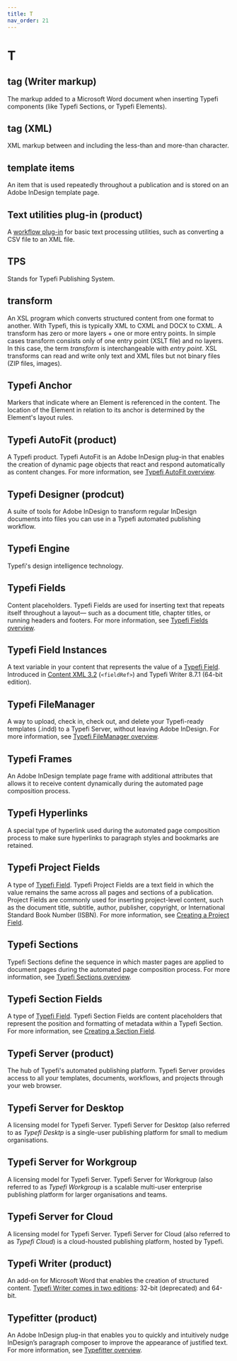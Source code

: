 ```yaml
---
title: T
nav_order: 21
---
```


# T

## tag (Writer markup)
The markup added to a Microsoft Word document when inserting Typefi components (like Typefi Sections, or Typefi Elements).

## tag (XML)
XML markup between and including the less-than and more-than character.

## template items
An item that is used repeatedly throughout a publication and is stored on an Adobe InDesign template page.

## Text utilities plug-in (product)
A [workflow plug-in](/w.html#workflow-plug-ins) for basic text processing utilities, such as converting a CSV file to an XML file.

## TPS
Stands for Typefi Publishing System.

## transform
An XSL program which converts structured content from one format to another. With Typefi, this is typically XML to CXML and DOCX to CXML. A transform has zero or more layers + one or more entry points. In simple cases transform consists only of one entry point (XSLT file) and no layers. In this case, the term _transform_ is interchangeable with _entry point_. XSL transforms can read and write only text and XML files but not binary files (ZIP files, images).

## Typefi Anchor
Markers that indicate where an Element is referenced in the content. The location of the Element in relation to its anchor is determined by the Element's
layout rules.

## Typefi AutoFit (product)
A Typefi product. Typefi AutoFit is an Adobe InDesign plug-in that enables the creation of dynamic page objects that react and respond automatically as content changes. For more information, see [Typefi AutoFit overview](https://help.typefi.com/hc/en-us/articles/224864727).

## Typefi Designer (prodcut)
A suite of tools for Adobe InDesign to transform regular InDesign documents into files you can use in a Typefi automated publishing workflow.

## Typefi Engine
Typefi's design intelligence technology.

## Typefi Fields
Content placeholders. Typefi Fields are used for inserting text that repeats itself throughout a layout— such as a document title, chapter titles, or running headers and footers. For more information, see [Typefi Fields overview](https://help.typefi.com/hc/en-us/articles/360002099135).

## Typefi Field Instances
A text variable in your content that represents the value of a [Typefi Field](/t.html#typefi-field). Introduced in [Content XML 3.2](https://help.typefi.com/hc/en-us/articles/360001485775) (`<fieldRef>`) and Typefi Writer 8.7.1 (64-bit edition).

## Typefi FileManager
A way to upload, check in, check out, and delete your Typefi-ready templates (.indd) to a Typefi Server, without leaving Adobe InDesign. For more information, see [Typefi FileManager overview](https://help.typefi.com/hc/en-us/articles/360002293235).

## Typefi Frames
An Adobe InDesign template page frame with additional attributes that allows it to receive content dynamically during the automated page composition process.

## Typefi Hyperlinks
A special type of hyperlink used during the automated page composition process to make sure hyperlinks to paragraph styles and bookmarks are retained.

## Typefi Project Fields
A type of [Typefi Field](/t.html#typefi-field). Typefi Project Fields are a text field in which the value remains the same across all pages and sections of a publication. Project Fields are commonly used for inserting project-level content, such as the document title, subtitle, author, publisher, copyright, or International Standard Book Number (ISBN). For more information, see [Creating a Project Field](https://help.typefi.com/hc/en-us/articles/115008318127).

## Typefi Sections
Typefi Sections define the sequence in which master pages are applied to document pages during the automated page composition process. For more information, see [Typefi Sections overview](https://help.typefi.com/hc/en-us/articles/115007283508).

## Typefi Section Fields
A type of [Typefi Field](/t.html#typefi-field). Typefi Section Fields are content placeholders that represent the position and formatting of metadata within a Typefi Section. For more information, see [Creating a Section Field](https://help.typefi.com/hc/en-us/articles/115010247407).

## Typefi Server (product)
The hub of Typefi's automated publishing platform. Typefi Server provides access to all your templates, documents, workflows, and projects through your web browser. 

## Typefi Server for Desktop
A licensing model for Typefi Server. Typefi Server for Desktop (also referred to as _Typefi Desktp_ is a single-user publishing platform for small to medium organisations.

## Typefi Server for Workgroup
A licensing model for Typefi Server. Typefi Server for Workgroup (also referred to as _Typefi Workgroup_ is a scalable multi-user enterprise publishing platform for larger organisations and teams.

## Typefi Server for Cloud
A licensing model for Typefi Server. Typefi Server for Cloud (also referred to as _Typefi Cloud_) is a cloud-housted publishing platform, hosted by Typefi.

## Typefi Writer (product)
An add-on for Microsoft Word that enables the creation of structured content. [Typefi Writer comes in two editions](https://help.typefi.com/hc/en-us/articles/360002025475): 32-bit (deprecated) and 64-bit.

## Typefitter (product)
An Adobe InDesign plug-in that enables you to quickly and intuitively nudge InDesign’s paragraph composer to improve the appearance of justified text. For more information, see [Typefitter overview](https://help.typefi.com/hc/en-us/articles/224866307).
